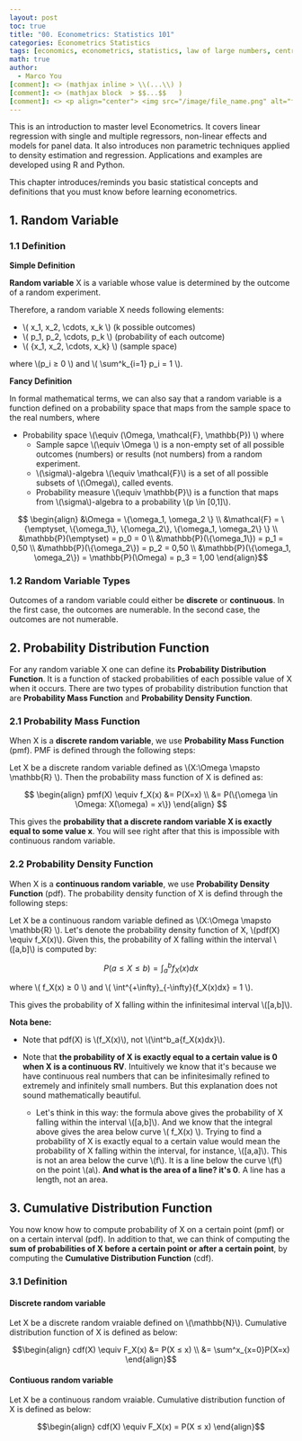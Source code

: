 ```yaml
---
layout: post
toc: true
title: "00. Econometrics: Statistics 101"
categories: Econometrics Statistics
tags: [economics, econometrics, statistics, law of large numbers, central limit theorem, random variable, probability]
math: true
author:
  - Marco You
[comment]: <> (mathjax inline > \\(...\\) )
[comment]: <> (mathjax block  > $$...$$   )
[comment]: <> <p align="center"> <img src="/image/file_name.png" alt="file_name" width="460" height="260"> </p>
---
```


This is an introduction to master level Econometrics. It covers linear regression with single and multiple regressors, non-linear effects and models for panel data. It also introduces non parametric techniques applied to density estimation and regression. Applications and examples are developed using R and Python.

This chapter introduces/reminds you basic statistical concepts and definitions that you must know before learning econometrics.

## 1. Random Variable

### 1.1 Definition

**Simple Definition**

**Random variable** X is a variable whose value is determined by the outcome of a random experiment.

Therefore, a random variable X needs following elements:

- \\( x_1, x_2, \cdots, x_k \\) (k possible outcomes)
- \\( p_1, p_2, \cdots, p_k \\) (probability of each outcome)
- \\( \{x_1, x_2, \cdots, x_k\} \\) (sample space)

where \\(p_i ≥ 0 \\) and \\( \sum^k_{i=1} p_i = 1 \\).

**Fancy Definition**

In formal mathematical terms, we can also say that a random variable is a function defined on a probability space that maps from the sample space to the real numbers, where

- Probability space \\(\equiv (\Omega, \mathcal{F}, \mathbb{P}) \\) where
  - Sample sapce \\(\equiv \Omega \\) is a non-empty set of all possible outcomes (numbers) or results (not numbers) from a random experiment.
  - \\(\sigma\\)-algebra \\(\equiv \mathcal{F}\\) is a set of all possible subsets of \\(\Omega\\), called events. 
  - Probability measure \\(\equiv \mathbb{P}\\) is a function that maps from \\(\sigma\\)-algebra to a probability \\(p \in \[0,1\]\\).

$$ \begin{align}
&\Omega = \{\omega_1, \omega_2 \} \\
&\mathcal{F} = \{\emptyset, \{\omega_1\}, \{\omega_2\}, \{\omega_1, \omega_2\} \} \\
&\mathbb{P}(\emptyset) = p_0 = 0 \\
&\mathbb{P}(\{\omega_1\}) = p_1 = 0,50 \\
&\mathbb{P}(\{\omega_2\}) = p_2 = 0,50 \\
&\mathbb{P}(\{\omega_1, \omega_2\}) = \mathbb{P}(\Omega) = p_3 = 1,00
\end{align}$$

### 1.2 Random Variable Types

Outcomes of a random variable could either be **discrete** or **continuous**. In the first case, the outcomes are numerable. In the second case, the outcomes are not numerable.

## 2. Probability Distribution Function

For any random variable X one can define its **Probability Distribution Function**. It is a function of stacked probabilities of each possible value of X when it occurs. There are two types of probability distribution function that are **Probability Mass Function** and **Probability Density Function**.

### 2.1 Probability Mass Function

When X is a **discrete random variable**, we use **Probability Mass Function** (pmf). PMF is defined through the following steps:

Let X be a discrete random variable defined as \\(X:\Omega \mapsto \mathbb{R} \\). Then the probability mass function of X is defined as:

$$ \begin{align} 
pmf(X) \equiv f_X(x) &= P(X=x) \\ 
&= P(\{\omega \in \Omega: X(\omega) = x\})
\end{align} $$

This gives the **probability that a discrete random variable X is exactly equal to some value x**. You will see right after that this is impossible with continuous random variable.

### 2.2 Probability Density Function

When X is a **continuous random variable**, we use **Probability Density Function** (pdf). The probability density function of X is defind through the following steps:

Let X be a continuous random variable defined as \\(X:\Omega \mapsto \mathbb{R} \\). Let's denote the probability density function of X, \\(pdf(X) \equiv f_X(x)\\). Given this, the probability of X falling within the interval \\(\[a,b\]\\) is computed by:

$$ P(a ≤ X ≤ b) = \int^b_a{f_X(x)dx} $$

where \\( f_X(x) ≥ 0 \\) and \\( \int^{+\infty}_{-\infty}{f_X(x)dx} = 1 \\).

This gives the probability of X falling within the infinitesimal interval \\(\[a,b\]\\). 

**Nota bene:**

- Note that pdf(X) is \\(f_X(x)\\), not \\(\int^b_a{f_X(x)dx}\\).

- Note that **the probability of X is exactly equal to a certain value is 0 when X is a continuous RV**. Intuitively we know that it's because we have continuous real numbers that can be infinitesimally refined to extremely and infinitely small numbers. But this explanation does not sound mathematically beautiful.

  - Let's think in this way: the formula above gives the probability of X falling within the interval \\(\[a,b\]\\). And we know that the integral above gives the area below curve \\( f_X(x) \\). Trying to find a probability of X is exactly equal to a certain value would mean the probability of X falling within the interval, for instance, \\(\[a,a\]\\). This is not an area below the curve \\(f\\). It is a line below the curve \\(f\\) on the point \\(a\\). **And what is the area of a line? it's 0**. A line has a length, not an area.

## 3. Cumulative Distribution Function

You now know how to compute probability of X on a certain point (pmf) or on a certain interval (pdf). In addition to that, we can think of computing the **sum of probabilities of X before a certain point or after a certain point**, by computing the **Cumulative Distribution Function** (cdf).

### 3.1 Definition

#### Discrete random variable

Let X be a discrete random vraiable defined on \\(\mathbb{N}\\). Cumulative distribution function of X is defined as below:

$$\begin{align}
cdf(X) \equiv F_X(x) &= P(X ≤ x) \\
&= \sum^x_{x=0}P(X=x)
\end{align}$$

#### Contiuous random variable

Let X be a continuous random vraiable. Cumulative distribution function of X is defined as below:

$$\begin{align}
cdf(X) \equiv F_X(x) = P(X ≤ x)
\end{align}$$

